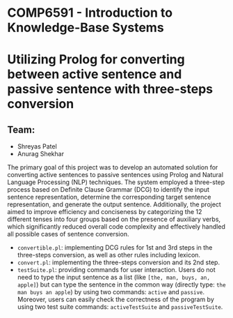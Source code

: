 # COMP6591 - Introduction to Knowledge-Base Systems
# Utilizing Prolog for converting between active sentence and passive sentence with three-steps conversion

## Team:
- Shreyas Patel
- Anurag Shekhar

The primary goal of this project was to develop an automated solution for converting active sentences to passive sentences using Prolog and Natural Language Processing (NLP) techniques. The system employed a three-step process based on Definite Clause Grammar (DCG) to identify the input sentence representation, determine the corresponding target sentence representation, and generate the output sentence. Additionally, the project aimed to improve efficiency and conciseness by categorizing the 12 different tenses into four groups based on the presence of auxiliary verbs, which significantly reduced overall code complexity and effectively handled all possible cases of sentence conversion.

* `convertible.pl`: implementing DCG rules for 1st and 3rd steps in the three-steps conversion, as well as other rules including lexicon.
* `convert.pl`: implementing the three-steps conversion and its 2nd step.
* `testSuite.pl`: providing commands for user interaction. Users do not need to type the input sentence as a list (like `[the, man, buys, an, apple]`) but can type the sentence in the common way (directly type: `the man buys an apple`) by using two commands: `active` and `passive`. Moreover, users can easily check the correctness of the program by using two test suite commands: `activeTestSuite` and `passiveTestSuite`.
